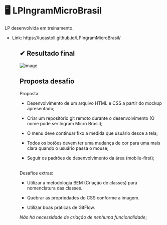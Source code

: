 # 🖥 LPIngramMicroBrasil

LP desenvolvida em treinamento.

<ul>
  <li>Link: https://lucastoll.github.io/LPIngramMicroBrasil/</li>
<ul>


## ✔ Resultado final 

![image](https://user-images.githubusercontent.com/86172649/163059801-d132ed70-2287-4a94-ac83-ee49fe6e62e7.png)

## Proposta desafio

Proposta:
- Desenvolvimento de um arquivo HTML e CSS a partir do mockup apresentado;

- Criar um repositório git remoto durante o desenvolvimento (O nome pode ser Ingram Micro Brasil);

- O menu deve continuar fixo a medida que usuário desce a tela;

- Todos os botões devem ter uma mudança de cor para uma mais clara quando o usuário passa o mouse;

- Seguir os padrões de desenvolvimento da área (mobile-first);
<br>
Desafios extras:
  
- Utilizar a metodologia BEM (Criação de classes) para nomenclatura das classes.

- Quebrar as propriedades do CSS conforme a imagem.

- Utilizar boas práticas de GitFlow.

*Não há necessidade de criação de nenhuma funcionalidade*;
